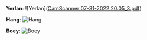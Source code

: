 **Yerlan**:
![Yerlan]([CamScanner 07-31-2022 20.05_3.pdf](https://github.com/captainnccrruunncchh/AAE2004-group-9/files/10055038/CamScanner.07-31-2022.20.05_3.pdf))

**Hang**:
![Hang](file:///C:/Users/moooo/Downloads/WhatsApp%20Image%202022-11-11%20at%207.34.21%20PM.jpeg)

**Boey**:
![Boey]()
